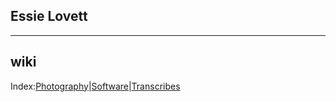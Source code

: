 <section>

# Essie Lovett
---

## wiki
Index:[Photography](wiki/photography.html)|[Software](/wiki/#e)|[Transcribes](wiki/transcribes.html)

</section>